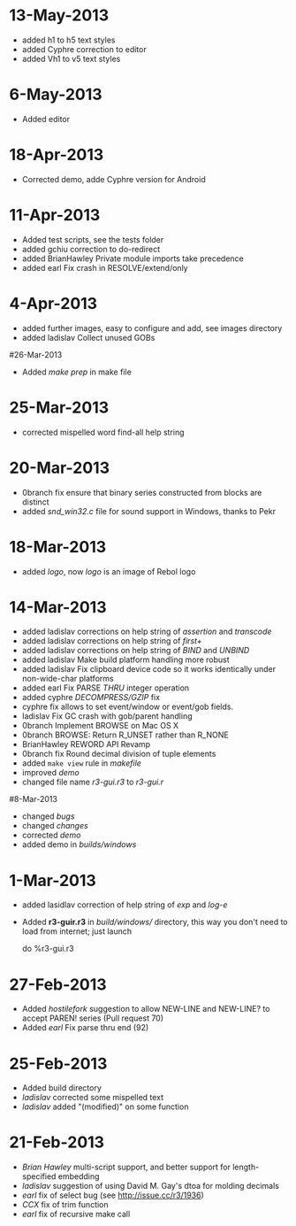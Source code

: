 # 13-May-2013

* added h1 to h5 text styles
* added Cyphre correction to editor
* added Vh1 to v5 text styles

#  6-May-2013

* Added editor

# 18-Apr-2013

* Corrected demo, adde Cyphre version for Android


# 11-Apr-2013

* Added test scripts, see the tests folder
* added gchiu correction to do-redirect 
* added BrianHawley Private module imports take precedence
* added earl Fix crash in RESOLVE/extend/only

# 4-Apr-2013

* added further images, easy to configure and add, see images directory
* added ladislav Collect unused GOBs


#26-Mar-2013

* Added *make prep* in make file

# 25-Mar-2013

* corrected mispelled word find-all help string


# 20-Mar-2013

* 0branch fix ensure that binary series constructed from blocks are distinct
* added *snd_win32.c* file for sound support in Windows, thanks to Pekr

# 18-Mar-2013

* added *logo*, now *logo* is an image of Rebol logo


# 14-Mar-2013

* added ladislav corrections on help string of *assertion* and *transcode*
* added ladislav corrections on help string of *first+*
* added ladislav corrections on help string of *BIND* and *UNBIND*
* added ladislav Make build platform handling more robust
* added ladislav Fix clipboard device code so it works identically under non-wide-char platforms
* added earl Fix PARSE *THRU* integer operation
* added cyphre *DECOMPRESS/GZIP* fix
* cyphre fix allows to set event/window or event/gob fields. 
* ladislav Fix GC crash with gob/parent handling
* 0branch  Implement BROWSE on Mac OS X
* 0branch  BROWSE: Return R_UNSET rather than R_NONE
* BrianHawley REWORD API Revamp
* 0branch fix Round decimal division of tuple elements
* added `make view` rule in *makefile*
* improved *demo*
* changed file name *r3-gui.r3*  to *r3-gui.r*

#8-Mar-2013

* changed *bugs*
* changed *changes*
* corrected *demo*
* added demo in *builds/windows*

# 1-Mar-2013

* added lasidlav correction of help string of *exp* and *log-e*
* Added **r3-guir.r3** in *build/windows/* directory, 
this way you don't need to load from internet; just launch

    do %r3-gui.r3



# 27-Feb-2013

* Added *hostilefork* suggestion to allow NEW-LINE and NEW-LINE? to accept PAREN! series (Pull request 70)
* Added *earl* Fix parse thru end (92)

# 25-Feb-2013

* Added build directory
* *ladislav* corrected some mispelled text
* *ladislav* added "(modified)" on some function


# 21-Feb-2013

*  *Brian Hawley* multi-script support, and better support for length-specified embedding
* *ladislav* suggestion of using David M. Gay's dtoa for molding decimals
* *earl* fix of select bug (see http://issue.cc/r3/1936)
* *CCX* fix of trim function
* *earl* fix of recursive make call
